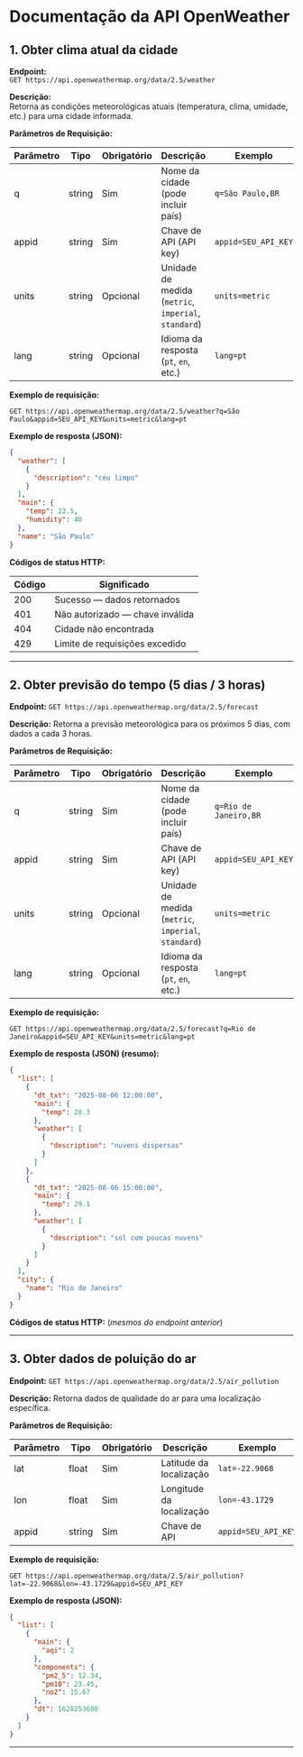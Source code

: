 # Documentação da API OpenWeather

## 1. Obter clima atual da cidade

**Endpoint:**  
`GET https://api.openweathermap.org/data/2.5/weather`

**Descrição:**  
Retorna as condições meteorológicas atuais (temperatura, clima, umidade, etc.) para uma cidade informada.

**Parâmetros de Requisição:**

| Parâmetro | Tipo   | Obrigatório | Descrição                                  | Exemplo           |
| --------- | ------ | ----------- | ------------------------------------------| ----------------- |
| q         | string | Sim         | Nome da cidade (pode incluir país)         | `q=São Paulo,BR`  |
| appid     | string | Sim         | Chave de API (API key)                      | `appid=SEU_API_KEY` |
| units     | string | Opcional    | Unidade de medida (`metric`, `imperial`, `standard`) | `units=metric`   |
| lang      | string | Opcional    | Idioma da resposta (`pt`, `en`, etc.)       | `lang=pt`         |

**Exemplo de requisição:**

```http
GET https://api.openweathermap.org/data/2.5/weather?q=São Paulo&appid=SEU_API_KEY&units=metric&lang=pt
````

**Exemplo de resposta (JSON):**

```json
{
  "weather": [
    {
      "description": "céu limpo"
    }
  ],
  "main": {
    "temp": 23.5,
    "humidity": 40
  },
  "name": "São Paulo"
}
```

**Códigos de status HTTP:**

| Código | Significado                     |
| ------ | ------------------------------- |
| 200    | Sucesso — dados retornados      |
| 401    | Não autorizado — chave inválida |
| 404    | Cidade não encontrada           |
| 429    | Limite de requisições excedido  |

---

## 2. Obter previsão do tempo (5 dias / 3 horas)

**Endpoint:**
`GET https://api.openweathermap.org/data/2.5/forecast`

**Descrição:**
Retorna a previsão meteorológica para os próximos 5 dias, com dados a cada 3 horas.

**Parâmetros de Requisição:**

| Parâmetro | Tipo   | Obrigatório | Descrição                                            | Exemplo               |
| --------- | ------ | ----------- | ---------------------------------------------------- | --------------------- |
| q         | string | Sim         | Nome da cidade (pode incluir país)                   | `q=Rio de Janeiro,BR` |
| appid     | string | Sim         | Chave de API (API key)                               | `appid=SEU_API_KEY`   |
| units     | string | Opcional    | Unidade de medida (`metric`, `imperial`, `standard`) | `units=metric`        |
| lang      | string | Opcional    | Idioma da resposta (`pt`, `en`, etc.)                | `lang=pt`             |

**Exemplo de requisição:**

```http
GET https://api.openweathermap.org/data/2.5/forecast?q=Rio de Janeiro&appid=SEU_API_KEY&units=metric&lang=pt
```

**Exemplo de resposta (JSON) (resumo):**

```json
{
  "list": [
    {
      "dt_txt": "2025-08-06 12:00:00",
      "main": {
        "temp": 28.3
      },
      "weather": [
        {
          "description": "nuvens dispersas"
        }
      ]
    },
    {
      "dt_txt": "2025-08-06 15:00:00",
      "main": {
        "temp": 29.1
      },
      "weather": [
        {
          "description": "sol com poucas nuvens"
        }
      ]
    }
  ],
  "city": {
    "name": "Rio de Janeiro"
  }
}
```

**Códigos de status HTTP:**
(*mesmos do endpoint anterior*)

---

## 3. Obter dados de poluição do ar

**Endpoint:**
`GET https://api.openweathermap.org/data/2.5/air_pollution`

**Descrição:**
Retorna dados de qualidade do ar para uma localização específica.

**Parâmetros de Requisição:**

| Parâmetro | Tipo   | Obrigatório | Descrição                | Exemplo             |
| --------- | ------ | ----------- | ------------------------ | ------------------- |
| lat       | float  | Sim         | Latitude da localização  | `lat=-22.9068`      |
| lon       | float  | Sim         | Longitude da localização | `lon=-43.1729`      |
| appid     | string | Sim         | Chave de API             | `appid=SEU_API_KEY` |

**Exemplo de requisição:**

```http
GET https://api.openweathermap.org/data/2.5/air_pollution?lat=-22.9068&lon=-43.1729&appid=SEU_API_KEY
```

**Exemplo de resposta (JSON):**

```json
{
  "list": [
    {
      "main": {
        "aqi": 2
      },
      "components": {
        "pm2_5": 12.34,
        "pm10": 23.45,
        "no2": 15.67
      },
      "dt": 1628253600
    }
  ]
}
```

---
